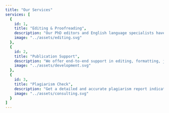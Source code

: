 ```yaml
---
title: "Our Services"
services: [
  {
    id: 1,
    title: "Editing & Proofreading",
    description: "Our PhD editors and English language specialists have worked on tons of manuscripts and know exactly what to do with your content. Hence you get a well polished content for publication.",
    image: "../assets/editing.svg"
  },
  {
    id: 2,
    title: "Publication Support",
    description: "We offer end-to-end support in editing, formatting, journal selection, plagiarism check, artwork and submission. If you do not have a lot of time and want to publish quickly, talk to us.",
    image: "../assets/development.svg"
  },
  {
    id: 3,
    title: "Plagiarism Check",
    description: "Get a detailed and accurate plagiarism report indicating what percentage matches to the other sources. We recommend how you can improve the paper and help you fix the writing.",
    image: "../assets/consulting.svg"
  }
]
---
```

